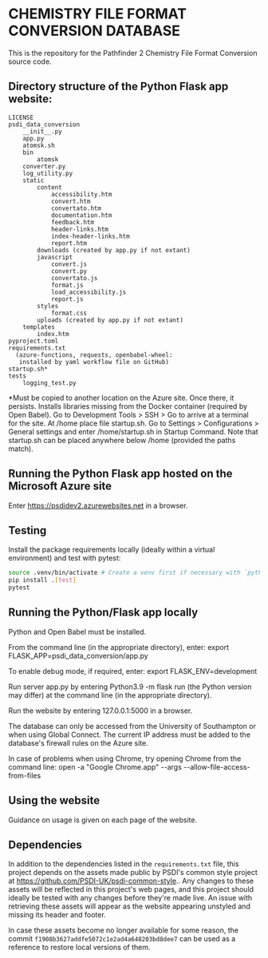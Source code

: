 # CHEMISTRY FILE FORMAT CONVERSION DATABASE

This is the repository for the Pathfinder 2 Chemistry File Format Conversion source code.


## Directory structure of the Python Flask app website:

```
LICENSE
psdi_data_conversion
    __init__.py
    app.py
    atomsk.sh
    bin
        atomsk
    converter.py
    log_utility.py
    static
        content
            accessibility.htm
            convert.htm
            convertato.htm
            documentation.htm
            feedback.htm
            header-links.htm
            index-header-links.htm
            report.htm
        downloads (created by app.py if not extant)
        javascript
            convert.js
            convert.py
            convertato.js
            format.js
            load_accessibility.js
            report.js
        styles
            format.css
        uploads (created by app.py if not extant)
    templates
        index.htm
pyproject.toml
requirements.txt
  (azure-functions, requests, openbabel-wheel:
   installed by yaml workflow file on GitHub)
startup.sh*
tests
    logging_test.py
```

*Must be copied to another location on the Azure site. Once there, it persists. Installs libraries missing from the Docker container (required by Open Babel). Go to     Development Tools > SSH > Go    to arrive at a terminal for the site. At    /home    place file startup.sh. Go to    Settings > Configurations > General settings    and enter    /home/startup.sh    in Startup Command. Note that startup.sh can be placed anywhere below    /home    (provided the paths match).


## Running the Python Flask app hosted on the Microsoft Azure site

Enter    https://psdidev2.azurewebsites.net    in a browser.


## Testing

Install the package requirements locally (ideally within a virtual environment) and test with pytest:

```bash
source .venv/bin/activate # Create a venv first if necessary with `python -m venv .venv`
pip install .[test]
pytest
```


## Running the Python/Flask app locally

Python and Open Babel must be installed.

From the command line (in the appropriate directory), enter:
export FLASK_APP=psdi_data_conversion/app.py

To enable debug mode, if required, enter:
export FLASK_ENV=development

Run server app.py by entering    Python3.9 -m flask run    (the Python version may differ) at the command line (in the appropriate directory).

Run the website by entering    127.0.0.1:5000    in a browser.

The database can only be accessed from the University of Southampton or when using Global Connect. The current IP address must be added to the database's firewall rules on the Azure site.

In case of problems when using Chrome, try opening Chrome from the command line:
open -a "Google Chrome.app" --args --allow-file-access-from-files


## Using the website

Guidance on usage is given on each page of the website.


## Dependencies

In addition to the dependencies listed in the `requirements.txt` file, this project depends on the assets made public by PSDI's common style project at https://github.com/PSDI-UK/psdi-common-style.. Any changes to these assets will be reflected in this project's web pages, and this project should ideally be tested with any changes before they're made live. An issue with retrieving these assets will appear as the website appearing unstyled and missing its header and footer.

In case these assets become no longer available for some reason, the commit `f1908b3627addfe5072c1e2ad4a648203bd8dee7` can be used as a reference to restore local versions of them.
